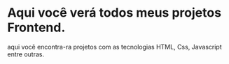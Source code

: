 # Aqui você verá todos meus projetos Frontend.

aqui você encontra-ra projetos com as tecnologias HTML, Css, Javascript entre outras.
